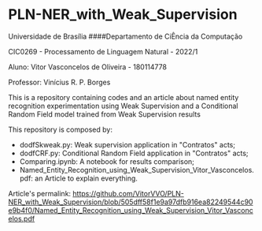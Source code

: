 # PLN-NER_with_Weak_Supervision

Universidade de Brasília ####Departamento de CiÊncia da Computação 

CIC0269 - Processamento de Linguagem Natural - 2022/1

Aluno: Vitor Vasconcelos de Oliveira - 180114778

Professor: Vinícius R. P. Borges

This is a repository containing codes and an article about named entity recognition experimentation using Weak Supervision and a Conditional Random Field model trained from Weak Supervision results

This repository is composed by:
  * dodfSkweak.py: Weak supervision application in "Contratos" acts;
  * dodfCRF.py: Conditional Random Field application in "Contratos" acts;
  * Comparing.ipynb: A notebook for results comparison;
  * Named_Entity_Recognition_using_Weak_Supervision_Vitor_Vasconcelos.pdf: an Article to explain everything.

Article's permalink: https://github.com/VitorVVO/PLN-NER_with_Weak_Supervision/blob/505dff58f1e9a97dfb916ea82249544c90e9b4f0/Named_Entity_Recognition_using_Weak_Supervision_Vitor_Vasconcelos.pdf
